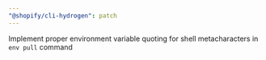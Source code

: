 ```yaml
---
"@shopify/cli-hydrogen": patch
---
```


Implement proper environment variable quoting for shell metacharacters in `env pull` command
